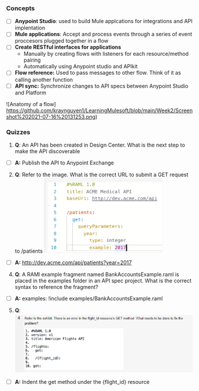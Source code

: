 ### Concepts
- [ ] **Anypoint Studio**: used to build Mule applcations for integrations and API implentation
- [ ] **Mule applications**: Accept and process events through a series of event proccesors plugged together in a flow
- [ ] **Create RESTful interfaces for applications**
  * Manually by creating flows with listeners for each resource/method pairing
  * Automatically using Anypoint studio and APIkit 
- [ ] **Flow reference:** Used to pass messages to other flow. Think of it as calling another function
- [ ] **API sync:** Synchronize changes to API specs between Anypoint Studio and Platform

![Anatomy of a flow] https://github.com/kraynguyen1/LearningMulesoft/blob/main/Week2/Screenshot%202021-07-16%20131253.png)

### Quizzes
1. **Q**: An API has been created in Design Center. What is the next step to make the API discoverable
- [ ] **A:** Publish the API to Anypoint Exchange
2. **Q**: Refer to the image. What is the correct URL to submit a GET request to /patients
![](https://github.com/kraynguyen1/LearningMulesoft/blob/main/Week2/Screenshot%202021-07-16%20131915.png)
- [ ] **A:** http://dev.acme.com/api/patients?year=2017
4. **Q**: A RAMl example fragment named BankAccountsExample.raml is placed in the examples folder in an API spec project. What is the correct syntax to reference the fragment?
- [ ] **A:** examples: !include examples/BankAccountsExample.raml
5. **Q**: 
![](https://github.com/kraynguyen1/LearningMulesoft/blob/main/Week2/Screenshot%202021-07-16%20132326.png)
- [ ] **A:** Indent the get method under the {flight_id} resource






